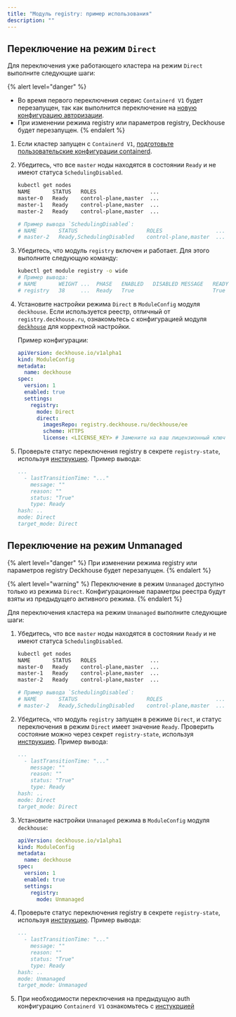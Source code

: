 ```yaml
---
title: "Модуль registry: пример использования"
description: ""
---
```


## Переключение на режим `Direct`

Для переключения уже работающего кластера на режим `Direct` выполните следующие шаги:

{% alert level="danger" %}
- Во время первого переключения сервис `Containerd V1` будет перезапущен, так как выполнится переключение на [новую конфигурацию авторизации](./faq.html#как-подготовить-containerd-v1).
- При изменении режима registry или параметров registry, Deckhouse будет перезапущен.
{% endalert %}

1. Если кластер запущен с `Containerd V1`, [подготовьте пользовательские конфигурации containerd](./faq.html#как-подготовить-containerd-v1).

1. Убедитесь, что все `master` ноды находятся в состоянии `Ready` и не имеют статуса `SchedulingDisabled`.

   ```bash
   kubectl get nodes
   NAME       STATUS   ROLES                 ...
   master-0   Ready    control-plane,master  ...
   master-1   Ready    control-plane,master  ...
   master-2   Ready    control-plane,master  ...

   # Пример вывода `SchedulingDisabled`:
   # NAME       STATUS                      ROLES                 ...
   # master-2   Ready,SchedulingDisabled    control-plane,master  ...
   ```

1. Убедитесь, что модуль `registry` включен и работает. Для этого выполните следующую команду:

    ```bash
    kubectl get module registry -o wide
    # Пример вывода:
    # NAME       WEIGHT ...  PHASE   ENABLED   DISABLED MESSAGE   READY
    # registry   38     ...  Ready   True                         True
    ```

1. Установите настройки режима `Direct` в `ModuleConfig` модуля `deckhouse`. Если используется реестр, отличный от `registry.deckhouse.ru`, ознакомьтесь с конфигурацией модуля [`deckhouse`](/products/kubernetes-platform/documentation/v1/modules/deckhouse/) для корректной настройки.

    Пример конфигурации:

    ```yaml
    apiVersion: deckhouse.io/v1alpha1
    kind: ModuleConfig
    metadata:
      name: deckhouse
    spec:
      version: 1
      enabled: true
      settings:
        registry:
          mode: Direct
          direct:
            imagesRepo: registry.deckhouse.ru/deckhouse/ee
            scheme: HTTPS
            license: <LICENSE_KEY> # Замените на ваш лицензионный ключ
    ```

1. Проверьте статус переключения registry в секрете `registry-state`, используя [инструкцию](./faq.html#как-посмотреть-статус-переключения-режима-registry). Пример вывода:

    ```yaml
    ...
      - lastTransitionTime: "..."
        message: ""
        reason: ""
        status: "True"
        type: Ready
    hash: ..
    mode: Direct
    target_mode: Direct
    ```

## Переключение на режим Unmanaged

{% alert level="danger" %}
При изменении режима registry или параметров registry Deckhouse будет перезапущен.
{% endalert %}

{% alert level="warning" %}
Переключение в режим `Unmanaged` доступно только из режима `Direct`. Конфигурационные параметры реестра будут взяты из предыдущего активного режима.
{% endalert %}

Для переключения кластера на режим `Unmanaged` выполните следующие шаги:

1. Убедитесь, что все `master` ноды находятся в состоянии `Ready` и не имеют статуса `SchedulingDisabled`.

   ```bash
   kubectl get nodes
   NAME       STATUS   ROLES                 ...
   master-0   Ready    control-plane,master  ...
   master-1   Ready    control-plane,master  ...
   master-2   Ready    control-plane,master  ...

   # Пример вывода `SchedulingDisabled`:
   # NAME       STATUS                      ROLES                 ...
   # master-2   Ready,SchedulingDisabled    control-plane,master  ...
   ```

1. Убедитесь, что модуль `registry` запущен в режиме `Direct`, и статус переключения в режим `Direct` имеет значение `Ready`. Проверить состояние можно через секрет `registry-state`, используя [инструкцию](./faq.html#как-посмотреть-статус-переключения-режима-registry). Пример вывода:

    ```yaml
    ...
      - lastTransitionTime: "..."
        message: ""
        reason: ""
        status: "True"
        type: Ready
    hash: ..
    mode: Direct
    target_mode: Direct
    ```

1. Установите настройки `Unmanaged` режима в `ModuleConfig` модуля `deckhouse`:

    ```yaml
    apiVersion: deckhouse.io/v1alpha1
    kind: ModuleConfig
    metadata:
      name: deckhouse
    spec:
      version: 1
      enabled: true
      settings:
        registry:
          mode: Unmanaged
    ```

1. Проверьте статус переключения registry в секрете `registry-state`, используя [инструкцию](./faq.html#как-посмотреть-статус-переключения-режима-registry). Пример вывода:

    ```yaml
    ...
      - lastTransitionTime: "..."
        message: ""
        reason: ""
        status: "True"
        type: Ready
    hash: ..
    mode: Unmanaged
    target_mode: Unmanaged
    ```

1. При необходимости переключения на предыдущую auth конфигурацию `Containerd V1` ознакомьтесь с [инстукрцией](./faq.html#как-переключиться-на-предыдущую-конфигурацию-авторизации-containerd-v1)
